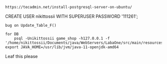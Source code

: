     
    https://tecadmin.net/install-postgresql-server-on-ubuntu/
    
   CREATE USER nikittossii WITH SUPERUSER PASSWORD '111261';
    
    bug on Update_Table_F()

	for DB
		psql -Unikittossii game_shop -h127.0.0.1 -f '/home/nikittossii/Documents/java/WebServers/LabaOne/src/main/resources/database/populateDB.sql' 
	export JAVA_HOME=/usr/lib/jvm/java-11-openjdk-amd64

    
    
    
    
Leaf this please    

